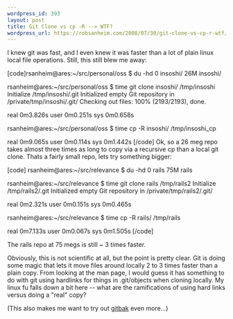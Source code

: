 ```yaml
--- 
wordpress_id: 393
layout: post
title: Git Clone vs cp -R --> WTF?
wordpress_url: https://robsanheim.com/2008/07/30/git-clone-vs-cp-r-wtf/
---
```

I knew git was fast, and I even knew it was faster than a lot of plain linux local file operations.  Still, this still blew me away:

[code]rsanheim@ares:~/src/personal/oss $ du -hd 0 insoshi/
 26M	insoshi/

rsanheim@ares:~/src/personal/oss $ time git clone insoshi/ /tmp/insoshi
Initialize /tmp/insoshi/.git
Initialized empty Git repository in /private/tmp/insoshi/.git/
Checking out files: 100% (2193/2193), done.

real	0m3.826s
user	0m0.251s
sys	0m0.658s

rsanheim@ares:~/src/personal/oss $ time cp -R insoshi/ /tmp/insoshi_cp

real	0m9.065s
user	0m0.114s
sys	0m1.442s
[/code]
Ok, so a 26 meg repo takes almost three times as long to copy via a recursive cp than a local git clone.  Thats a fairly small repo, lets try something bigger:

[code]
rsanheim@ares:~/src/relevance $ du -hd 0 rails
 75M	rails

rsanheim@ares:~/src/relevance $ time git clone rails /tmp/rails2
Initialize /tmp/rails2/.git
Initialized empty Git repository in /private/tmp/rails2/.git/

real	0m2.321s
user	0m0.151s
sys	0m0.465s

rsanheim@ares:~/src/relevance $ time cp -R rails/ /tmp/rails

real	0m7.133s
user	0m0.067s
sys	0m1.505s
[/code]

The rails repo at 75 megs is still ~ 3 times faster.

Obviously, this is not scientific at all, but the point is pretty clear.  Git is doing some magic that lets it move files around locally 2 to 3 times faster than a plain copy.  From looking at the man page, I would guess it has something to do with git using hardlinks for things in .git/objects when cloning locally.  My linux fu falls down a bit here -- what are the ramifications of using hard links versus doing a "real" copy?

(This also makes me want to try out <a href="https://eigenclass.org/hiki/gibak-backup-system-introduction">gitbak</a> even more...)
